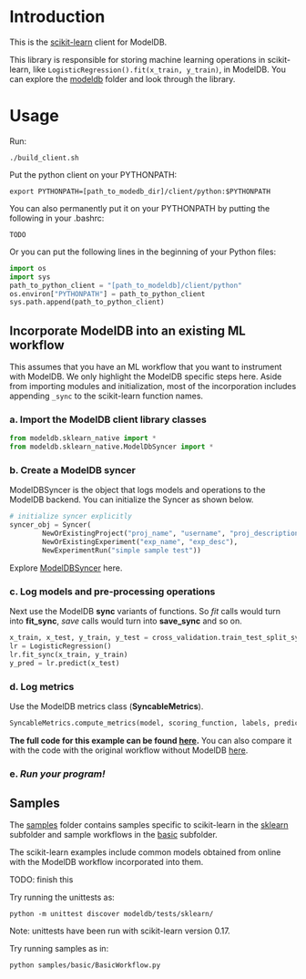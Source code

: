 # Introduction

This is the [scikit-learn](http://scikit-learn.org/stable) client
for ModelDB. 

This library is responsible for storing machine learning operations in scikit-learn,
like `LogisticRegression().fit(x_train, y_train)`, in ModelDB. You can explore the [modeldb](modeldb) folder and look through the library.

# Usage
Run:
```
./build_client.sh
``` 

Put the python client on your PYTHONPATH:
```
export PYTHONPATH=[path_to_modedb_dir]/client/python:$PYTHONPATH
```
You can also permanently put it on your PYTHONPATH by putting the following in your .bashrc:
```
TODO
```
Or you can put the following lines in the beginning of your Python files:
```python
import os
import sys
path_to_python_client = "[path_to_modeldb]/client/python"
os.environ["PYTHONPATH"] = path_to_python_client
sys.path.append(path_to_python_client)

```
<!-- 
- [Samples](#samples)
- [Incorporate ModelDB into an existing workflow](#incorporate-modeldb-into-an-existing-ml-workflow) -->

## Incorporate ModelDB into an existing ML workflow
This assumes that you have an ML workflow that you want to instrument with ModelDB. We only highlight the ModelDB specific steps here. Aside from importing modules and initialization, most of the incorporation includes appending `_sync` to the scikit-learn function names.


### a. Import the ModelDB client library classes

```python
from modeldb.sklearn_native import *
from modeldb.sklearn_native.ModelDbSyncer import *

```

### b. Create a ModelDB syncer
ModelDBSyncer is the object that logs models and operations to the ModelDB backend. You can initialize the Syncer as shown below.

<!-- You can initialize the syncer either from a config file (e.g. [FIX](https://github.com/mitdbg/modeldb/blob/master/client/scala/libs/spark.ml/syncer.json)) or explicitly via arguments.

```python
# initialize syncer from config file
FIX.
ModelDbSyncer.setSyncer(new ModelDBSyncer(SyncerConfig(path_to_config)))
```
OR-->

```python
# initialize syncer explicitly
syncer_obj = Syncer(
        NewOrExistingProject("proj_name", "username", "proj_description"),
        NewOrExistingExperiment("exp_name", "exp_desc"),
        NewExperimentRun("simple sample test"))
```

Explore [ModelDBSyncer](https://github.com/mitdbg/modeldb/blob/master/client/python/modeldb/basic/ModelDbSyncerBase.py) here.

### c. Log models and pre-processing operations
Next use the ModelDB **sync** variants of functions. So _fit_ calls would turn into **fit_sync**, _save_ calls would turn into **save_sync** and so on.


```python
x_train, x_test, y_train, y_test = cross_validation.train_test_split_sync(df, target, test_size=0.3)
lr = LogisticRegression()
lr.fit_sync(x_train, y_train)
y_pred = lr.predict(x_test)
```

### d. Log metrics
Use the ModelDB metrics class (**SyncableMetrics**).

```python
SyncableMetrics.compute_metrics(model, scoring_function, labels, predictions, dataframe, predictionCol, labelCol)
```
<!-- At the end of your workflow, be sure to sync all the data with ModelDB.
```scala
 ModelDbSyncer.sync()
```
-->

**The full code for this example can be found [here](https://github.com/mitdbg/modeldb/blob/master/client/python/samples/sklearn/SimpleSampleWithModelDB.py).** You can also compare it with the code with the original workflow without ModelDB [here](https://github.com/mitdbg/modeldb/blob/master/client/python/samples/sklearn/SimpleSample.py).

### e. _Run your program!_


## Samples

The [samples](samples) folder contains samples specific to scikit-learn in the [sklearn](samples/sklearn) subfolder and sample workflows in the [basic](samples/basic) subfolder.

The scikit-learn examples include common models obtained from online with the ModelDB workflow incorporated into them.

TODO: finish this

Try running the unittests as:
```
python -m unittest discover modeldb/tests/sklearn/
```

Note: unittests have been run with scikit-learn version 0.17.

Try running samples as in:
```
python samples/basic/BasicWorkflow.py
```